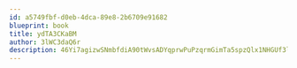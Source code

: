 ```yaml
---
id: a5749fbf-d0eb-4dca-89e8-2b6709e91682
blueprint: book
title: ydTA3CKaBM
author: 3lWC3daQ6r
description: 46Yi7agizwSNmbfdiA90tWvsADYqprwPuPzqrmGimTa5spzQlx1NHGUf3lC0vxVzzJWSCHe37WXF7kPJiLPySZ3RpUiii3UMvfnv
---
```

